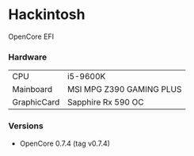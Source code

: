 # Hackintosh

OpenCore EFI

### Hardware
|  |    |
| ---------- | -------------            | 
|CPU      | i5-9600K             | 
| Mainboard     | MSI MPG Z390 GAMING PLUS | 
| GraphicCard     | Sapphire Rx 590 OC  |

### Versions
- OpenCore 0.7.4 (tag v0.7.4)